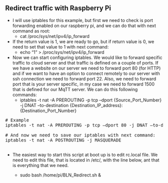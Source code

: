 ## Redirect traffic with Raspberry Pi
- I will use iptables for this example, but first we need to check is port forwarding enabled on our raspberry pi, and we can do that with next command  as root:
  - cat /proc/sys/net/ipv4/ip_forward
- If the return value is 1, we are ready to go, but if return value is 0, we need to set that value to 1 with next command:
  - echo “1” > /proc/sys/net/ipv4/ip_forward
- Now we can start configuring iptables. We would like to forward specific traffic to cloud server and that traffic is defined on a couple of ports. If we have a website on our server we need to forward port 80 (for HTTP) and if we want to have an option to connect remotely to our server with ssh connection we need to forward port 22.  Also, we need to forward port that is your server specific, in my case we need to forward 1500 that is defined for our MqTT server. We can do this following commands:
  - iptables -t nat -A PREROUTING -p tcp –dport {Source_Port_Number} -j DNAT –to-destination {Destination_IP_address}:{Destination_Port_Number}

<pre>
# Example
iptables -t nat -A PREROUTING -p tcp –dport 80 -j DNAT –to-destination 66.249.75.126:80

# And now we need to save our iptables with next command:
iptables -t nat -A POSTROUTING -j MASQUERADE

</pre>


- The easiest way to start this script at boot up is to edit rc.local file. We need to edit this file, that is located in /etc/, with the line below, ant that is everything that we need. 

  - sudo bash /home/pi/BLN_Redirect.sh & 

